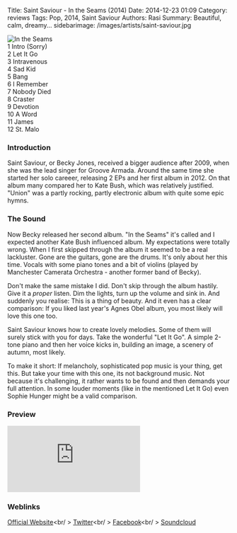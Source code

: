 Title: Saint Saviour - In the Seams (2014)
Date: 2014-12-23 01:09
Category: reviews
Tags: Pop, 2014, Saint Saviour
Authors: Rasi
Summary: Beautiful, calm, dreamy...
sidebarimage: /images/artists/saint-saviour.jpg

<div id="covertracks">
    <div id="cover">
<img src="/images/covers/cover-in-the-seams.jpg" alt="In the Seams">
    </div>
    <div id="tracklist">
1 Intro (Sorry)<br />
2 Let It Go<br />
3 Intravenous<br />
4 Sad Kid<br />
5 Bang<br />
6 I Remember<br />
7 Nobody Died<br />
8 Craster<br />
9 Devotion<br />
10 A Word<br />
11 James<br />
12 St. Malo<br />
    </div>
</div>

### Introduction
Saint Saviour, or Becky Jones, received a bigger audience after 2009, when she
was the lead singer for Groove Armada. Around the same time she started her
solo careeer, releasing 2 EPs and her first album in 2012.
On that album many compared her to Kate Bush, which was relatively justified.
"Union" was a partly rocking, partly electronic album with quite some epic hymns.

### The Sound
Now Becky released her second album. "In the Seams" it's called and I expected
another Kate Bush influenced album. My expectations were totally wrong.
When I first skipped through the album it seemed to be a real lackluster.
Gone are the guitars, gone are the drums. It's only about her this time.
Vocals with some piano tones and a bit of violins (played by  Manchester Camerata Orchestra -
another former band of Becky).

Don't make the same mistake I did. Don't skip through the album hastily. Give it
a *proper* listen. Dim the lights, turn up the volume and sink in.
And suddenly you realise: This is a thing of beauty. And it even has a clear
comparison: If you liked last year's Agnes Obel album, you most likely will love
this one too.

Saint Saviour knows how to create lovely melodies. Some of them will surely stick
with you for days. Take the wonderful "Let It Go". A simple 2-tone piano and then
her voice kicks in, building an image, a scenery of autumn, most likely.

To make it short: If melancholy, sophisticated pop music is your thing, get this.
But take your time with this one, its not background music.
Not because it's challenging, it rather wants to be found and then demands your
full attention.
In some louder moments (like in the mentioned Let It Go) even Sophie Hunger
might be a valid comparison.

### Preview
<iframe src=https://embed.spotify.com/?uri=spotify:track:1kaAzAE7LvXqgJ6bhQru9Z frameborder=0 allowtransparency=true></iframe>

### Weblinks
[Official Website](http://saintsaviour.co.uk/)<br/ >
[Twitter](https://twitter.com/saintsaviour)<br/ >
[Facebook](https://www.facebook.com/saintsaviourmusic)<br/ >
[Soundcloud](https://soundcloud.com/saintsaviour)
